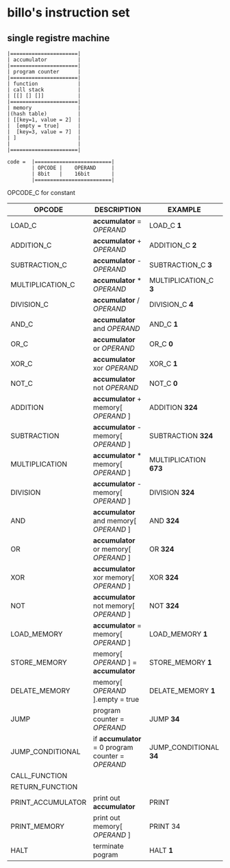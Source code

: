 # billo's instruction set


## single registre machine
```
|======================|
| accumulator          |
|======================|
| program counter      |
|======================|
| function             |
| call stack           |
| [[] [] []]           |
|======================|
| memory               |
|(hash table)          |
| [[key=1, value = 2]  |
|  [empty = true]      |
|  [key=3, value = 7]  |
| ]                    |
|                      |
|======================|

code =  |=========================|
        | OPCODE |    OPERAND     |
        | 8bit   |    16bit       |
        |=========================|
```


OPCODE_C for constant

OPCODE | DESCRIPTION | EXAMPLE
------ | ----------- | -------
LOAD_C | **accumulator** = *OPERAND* | LOAD_C **1**
ADDITION_C | **accumulator** + *OPERAND* | ADDITION_C **2**
SUBTRACTION_C | **accumulator** - *OPERAND* | SUBTRACTION_C **3**
MULTIPLICATION_C | **accumulator** * *OPERAND* | MULTIPLICATION_C **3**
DIVISION_C | **accumulator** / *OPERAND* | DIVISION_C **4**
AND_C | **accumulator** and *OPERAND* | AND_C **1**
OR_C |  **accumulator** or *OPERAND* | OR_C **0**
XOR_C | **accumulator** xor *OPERAND* | XOR_C **1**
NOT_C | **accumulator** not *OPERAND* | NOT_C **0**
ADDITION | **accumulator** + memory[ *OPERAND* ] | ADDITION **324**
SUBTRACTION | **accumulator** - memory[ *OPERAND* ] | SUBTRACTION **324**
MULTIPLICATION | **accumulator** * memory[ *OPERAND* ] | MULTIPLICATION **673**
DIVISION | **accumulator** - memory[ *OPERAND* ] | DIVISION **324**
AND | **accumulator** and memory[ *OPERAND* ] | AND **324**
OR | **accumulator** or memory[ *OPERAND* ] | OR **324**
XOR | **accumulator** xor memory[ *OPERAND* ] | XOR **324**
NOT | **accumulator** not memory[ *OPERAND* ] | NOT **324**
LOAD_MEMORY | **accumulator** = memory[ *OPERAND* ] | LOAD_MEMORY **1**
STORE_MEMORY | memory[ *OPERAND* ] = **accumulator** | STORE_MEMORY **1**
DELATE_MEMORY | memory[ *OPERAND* ].empty = true | DELATE_MEMORY **1**
JUMP | program counter = *OPERAND* | JUMP **34**
JUMP_CONDITIONAL | if **accumulator** = 0 program counter = *OPERAND*  | JUMP_CONDITIONAL **34**
CALL_FUNCTION |  | 
RETURN_FUNCTION | | 
PRINT_ACCUMULATOR | print out **accumulator** | PRINT
PRINT_MEMORY | print out memory[ *OPERAND* ] | PRINT 34
HALT | terminate pogram | HALT **1**